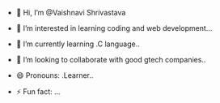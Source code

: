 - 👋 Hi, I’m @Vaishnavi Shrivastava
- 👀 I’m interested in learning coding and web development...
- 🌱 I’m currently learning .C language..
- 💞️ I’m looking to collaborate with good gtech companies..
  
- 😄 Pronouns: .Learner..
- ⚡ Fun fact: ...

<!---
Vaishnavi20061904/Vaishnavi20061904 is a ✨ special ✨ repository because its `README.md` (this file) appears on your GitHub profile.
You can click the Preview link to take a look at your changes.
--->
